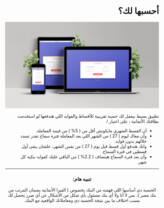 <h1 dir='rtl' align='right'>أحسبها لك؟</h1>

[![أحسبها لك](./images/demo.jpg "أحسبها لك")](https://amr-adel.github.io/loan-calculator/)

<p dir='rtl' align='right'> تطبيق بسيط بيعمل لك حسبة تقريبية للأقساط والفوايد اللي هتدفعها لو استخدمت بطاقتك الأتمانية ، على اعتبار /</p>

<ul dir='rtl' align='right'>
  <li>أن القسط الشهري مايكونش أقل من ( 5% ) من قيمة المعاملة.</li>
  <li>وأن معاك ليوم ( 27 ) من الشهر اللي بعد المعاملة فترة سماح تقدر تسدد خلالهم بدون فوايد.</li>
  <li>وانك هتدفع أول قسط قبل يوم ( 27 ) من نفس الشهر، علشان يبقى أول قسطين في فترة السماح.</li>
  <li>وأن بعد فترة السماح هيتضاف ( 2.2% ) من الباقي عليك كفوايد بنكية كل شهر.</li>
</ul>


---

<h3 dir='rtl' align='center'> تنبيه هام:</h3>
<p dir='rtl' align='center'>الحسبة دي أساسها اللي فهمته من البنك بخصوص ( الفيزا الأتمانية بضمان المرتب من بنك مصر )، بس لا أنا ولا أي بنك مسئول بأي شكل من الأشكال عن أي ضرر يحصل لك بسبب اختلاف ما بين نتيجة الحسبة دي ومعاملاتك الواقعية مع البنك.</p>

